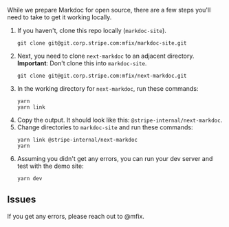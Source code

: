While we prepare Markdoc for open source, there are a few steps you'll need to take to get it working locally. 

1. If you haven't, clone this repo locally (`markdoc-site`).
   ```
   git clone git@git.corp.stripe.com:mfix/markdoc-site.git
   ```
2. Next, you need to clone `next-markdoc` to an adjacent directory. **Important**: Don't clone this into `markdoc-site`.
   ```
   git clone git@git.corp.stripe.com:mfix/next-markdoc.git
   ```
3. In the working directory for `next-markdoc`, run these commands:
   ```
   yarn
   yarn link
   ```
4. Copy the output. It should look like this: `@stripe-internal/next-markdoc`.
5. Change directories to `markdoc-site` and run these commands: 
   ```
   yarn link @stripe-internal/next-markdoc
   yarn
   ```
6. Assuming you didn't get any errors, you can run your dev server and test with the demo site:
   ```
   yarn dev
   ```

## Issues

If you get any errors, please reach out to @mfix.
